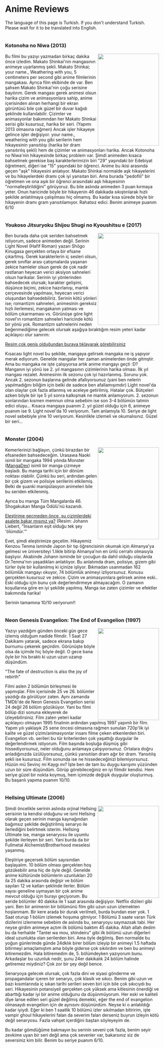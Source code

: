 # Anime Reviews
The language of this page is Turkish. If you don't understand Turkish. Please wait for it to be translated into English.
# 

### Kotonoha no Niwa (2013)

<img src="https://cdn.falsis.ga/anime/images?name=kotonohanoniwa" width="200" height="300" align="right">
<div class="review" align="left">
Bu filmi bu yazıyı yazmadan birkaç dakika önce izledim. Makato Shinkai'nin mangasının animeye uyarlanmış şekli. Makato Shinkai; your name., Weathering with you, 5 centimeters per second gibi anime filmlerinin mangakası. Ayrıca film ekibinde de var.
Ben şahsen Makato Shinkai'nin çoğu serisine bayılırım. Gerek mangası gerek animesi olsun harika çizim ve animasyonlara sahip, anime içerisinden alınan herhangi bir ekran görüntüsü bile çok güzel bir duvar kağıdı şeklinde kullanılabilir. 
Çizimler ve animasyonlar bakımından her Makato Shinkai serisi gibi kusursuz, harika bir seri. (Yapımı 2013 olmasına rağmen)
Ancak işler hikayeye gelince işler değişiyor. your name., weathering with you gibi serilerin hem hikayesinin yansıtılışı (harika bir dram yansıtırılış şekli) hem de çizimler ve animasyonları harika. Ancak Kotonoha no Niwa'nin hikayesinde birkaç problem var.
Şimdi animeden kısaca bahsetmek gerekise baş karakterlerimizin biri "29" yaşındaki bir Edebiyat öğretmeni, diğeri ise "15" yaşındaki bir öğrenci. Anime bu ikisi arasında geçen "aşk" hikayesini anlatıyor.
Makato Shinkai normalde aşk hikayelerini ve bu hikayelerdeki dramı çok iyi yansıtan biri. Ama burada "pedofili" bir öğretmen ve ona aşık bir öğrenci arasındaki aşk hikayesinin "normalleştirildiğini" görüyoruz.  Bu bile aslında animeden 3 puan kırmaya yeter. Onun haricinde böyle bir hikayenin 46 dakikada sıkıştırılarak hızlı şekilde anlatılmaya çalışılması hiç olmamış. Bu kadar kısa sürede böyle bir hikayenin dramı gram yansıtılamıyor. Rahatsız edici.
Benim animeye puanım 6/10
</div>

# 

### Youkoso Jitsuryoku Shijou Shugi no Kyoushitsu e (2017)

<img src="https://cdn.falsis.ga/anime/images?name=cote" width="200" height="300" align="right">
<div class="review" align="left">
Ben burada daha çok seriden bahsetmek istiyorum, sadece animeden değil. Serinin Light Novel (Hafif Roman) yazarı Shōgo Kinugasa gerçekten ortaya bir efsane çıkartmış. Gerek karakterlerin iç sesleri olsun, gerek sınıflar arası çatışmalarda yaşanan zekice hamleler olsun gerek de çok nadir rastlanan heyecan verici aksiyon sahneleri olsun harikalar.
Serinin iyi yönlerinden bahsedecek olursak; karakter gelişimi, düşünce biçimi, zekice hazırlanışı, mantık çerçevesinde yapılması, heyecan verici oluşundan bahsedebiliriz.
Serinin kötü yönleri ise; romantizm sahneleri, animesinin gereksiz hızlı ilerlemesi, mangakanın yatması ve bölüm çıkarmaması vs. 
Görünüşe göre light novel'ın romantizm sahneleri haricinde kötü bir yönü yok. Romantizm sahnelerini neden beğenmediğime gelecek olursak aşağıya bıraktığım resim yeteri kadar açıklayıcı olur sanırım:

[Resim çok geniş olduğundan buraya tıklayarak görebilirsiniz](https://cdn.discordapp.com/attachments/775822548519616562/1024346397841051658/IMG_0130.png)

Kısacası light novel bu şekilde, mangaya gelirsek mangaka ne iş yapıyor merak ediyorum. Genelde mangalar her zaman animelerden önde gitmştir. Ama bu mangaka ne işte çalışıyorsa artık anime mangayı geçti :D?
Manganın iyi yönü ise 2. yıl mangasının çizimlerinin harika olması. İlk yıl mangası rezalet.
Animesinin ilk sezonu çok iyi hazırlanmış. Sorunu yok. Ancak 2. sezonun başlarına gelinde afallıyorsunuz (yani ben nelerin yapılmadığını biliğim için belki de sadece ben afallamışımdır) Light novel'da olan olaylar çok fazla atlanmış ve aceleye getirilmiş. Hatalar çok. Bütçeleri azken böyle bir işe 5 yıl sonra kalkışmak ne mantık anlamıyorum. 2. sezonun sonlarından kısmen memnun olma sebebim ise son 3-4 bölümün tatmin edici oluşu...
Kısaca mangaya puanım 2. yıl güzel olduğu için 6, animeye puanım ise 9.
Light novel'da 10 veriyorum. Tam anlamıyla 10.
Seriye de light novel sebebiyle yine 10 veriyorum. Kesinlikle izlemeli ve okumalısınız. Güzel bir seri...
</div>

# 

### Monster (2004)

<img src="https://cdn.falsis.ga/anime/images?name=monster" width="200" height="300" align="right">
<div class="review" align="left">
Kemerlerinizi bağlayın, çünkü birazdan bir efsaneden bahsedeceğim.
Urasawa Naoki isimli bir mangaka 1994 yılında Monster (<a href="https://mangadex.org/title/d9e30523-9d65-469e-92a2-302995770950/monster">MangaDex</a>) isimli bir manga çizmeye başladı. Bu manga tarihi için bir dönüm noktası olabilir. Çünkü bu seri, ardından gelen bir çok gizem ve polisiye serilerini etkilemiş. Belki de şuanki manipülasyon animeleri bile bu seriden etkilenmiş.

Ayrıca bu manga Tüm Mangalarda 46. Shogakukan Manga Ödülü'nü kazandı.
  
[Eleştirime geçmeden önce, şu çizimlerdeki asalete bakar mısınız ya?](https://you.com/proxy?url=https%3A%2F%2Ftse3.mm.bing.net%2Fth%3Fid%3DOIP.Y7JrAnf9R2VrzMUIsQKBMwHaGZ%26w%3D690%26c%3D7%26pid%3DApi%26p%3D0) (Resim: Johann Liebert, "İnsanların eşit olduğu tek şey 'ölümdür.'"
  
 Evet, şimdi eleştirimize geçelim. Hikayemiz Kenzou Tenma isminde Japon bir tıp öğrencisinin okumak için Almanya'ya gelmesi ve üniversiteyi 1.likle bitirip Almanya'nın en ünlü cerrahı olmasıyla başlıyor. Akabinde Johann isminde bir çocuğun da dahil olduğu olaylarda Dr.Tenma'nın yaşadıkları anlatılıyor. Bu anlatımda dram, polisiye, gizem gibi türler öyle bir kullanılmış ki içinize işliyor. Bıkmadan usanmadan 162 bölümlük mangayı okuyor, 74 bölümlük animeyi izliyorsunuz. Konusu gerçekten kusursuz ve zekice. Çizim ve animasyonlara gelirsek anime eski.. Eski olduğu için bunu çok değerlendirmeye almayacağım. O zamanın koşullarına göre en iyi şekilde yapılmış. Manga ise zaten çizimler ve efektler bakımında harika! 
  
Serinin tamamına 10/10 veriyorum!!
</div>

#

### Neon Genesis Evangelion: The End of Evangelion (1997)

<img src="https://upload.wikimedia.org/wikipedia/tr/3/3d/Neon_Genesis_Evangelion_The_End_of_Evangelion.jpg" width="200" height="300" align="right">
<div class="review" align="left">
Yazıyı yazdığım günden önceki gün gece izlemiş olduğum nadide filmdir. 1 Saat 27 Dakikamı yatarak, sadece ekrana bakıp burnumu çekerek geçirdim. Görünüşte böyle olsa da içimde hiç böyle değil. O gece bana öyle bir his bıraktı ki uzun uzun uzanıp düşündüm.
  
"The fate of destruction is also the joy of rebirth"
  
  Filmi aslen 2 bölümün birleşmesi ile yapmışlar. Film içerisinde 25 ve 26. bölümler yazdığı da görülüyor zaten. Aynı zamanda TMDb'de de Neon Genesis Evangelion serisi 24 değil 26 bölüm gözüküyor. Yani bu filmi bölüp dizi sonuna ekleyerek de izleyebilirsiniz.
 Film zaten yeteri kadar açıklayıcı olmayan 1995 finalinin ardından yapılmış 1997 yapımlı bir film. Yapım yılı yaklaşık 25 sene öncesi olmasına rağmen sunulan 720p'lik iyi kalite ve güzel çizim/animasyonlar insanı filme çeken etkenlerden biri.
  Evangelion vb. serileri bu tür kriterlerden çok yaşattığı duygular ile değerlendirmek istiyorum. Film başında boşluğa düşmüş gibi hissediyorsunuz, neler olduğunu anlamaya çalışıyorsunuz. Ortalara doğru anladığınızda üzülüyorsunuz, çünkü yansıtılan dram ağır bir dram. Yansıtılış şekli ise kusursuz. Film sonunda ise ne hissedeceğinizi bilemiyorsunuz. Hüzün mü Sevinç mi Kaygı mı? İşte ben de tam bu duygu karışımı yüzünden uzun bir süre düşündüm. 
  Görüp görebileceğiniz en iyi filmdir kendisi. Hem seriye güzel bir nokta koymuş, hem içimizde değişik duygular oluşturmuş. Bu başarılı yapıma puanım 10/10.
</div>

# 

### Hellsing Ultimate (2006)

<img src="https://static.wikia.nocookie.net/hellsing/images/2/20/Hellsing_OVA_10_variant.jpg/revision/latest?cb=20180910152656" width="200" height="300" align="right">
<div class="review" align="left">
 Şimdi öncelikle serinin aslında orjinal Hellsing serisinin ta kendisi olduğunu ve ismi Hellsing olarak geçen serinin manga kaynağından bağımsız şekilde değiştirilmiş senaryo ile ilerlediğini belirtmek isterim. Hellsing Ultimate ise, manga senaryosu ile uyumlu şekilde ilerleyen bir seri. Yani burda da bir Fullmetal Alchemist/Brotherhood meselesi yaşanmış.
  
  Eleştiriye geçersek bölüm sayısından başlayalım. 10 bölüm olması gerçekten hoş gözükebilir ama hiç de öyle değil. Genelde anime kültüründe bölümlerin uzunlukları 20 ila 25 dakika arasında değişir ve bölüm sayıları 12 ve katları şeklinde ilerler. Bölüm sayısı geneline uymayan bir çok anime mevcut olduğu için burayı geçiyorum. Bu seride bölümler 40 dakika ile 1 saat arasında değişiyor. Netflix dizileri gibi yani. Ben bir animenin bir bölümünü film gibi uzun uzun izlemekten hoşlanmam. Bir kere arada bir durak verilmeli, burda bundan eser yok. 1 Saat oturup 1 bölüm izlemek hoşuma gitmiyor. 1 Bölümü 3 saate varan Türk dizilerini izlememe sebebim de aslında bu, senaryoyu saymazsak tabi. Her neyse girdim animeye açtım ilk bölümü baktım 45 dakika. Allah allah dedim bu da herhalde "Tantei wa mou, shindeiru" gibi ilk bölümü uzun diğerleri ideal uzunlukta olan serilerden biri. Ama öyle değilmiş. Ben normalde bu yoğun günlerimde günde 24dklık birer bölüm izleyip bir animeyi 1.5 haftada bitirmeyi amaçlamıştım ama böyle giderse çok sıkılırdım ve ben bu animeyi bitiremezdim. Hala bitiremedim de, 5. bölümdeyken yazıyorum bunu. Arkadaşlar bu uzunluk nedir, şunu 24er dakikalık 24 bölüm halinde getiremez miydiniz? Çok zor bir şey değil bence.

  Senaryoya gelecek olursak, çok fazla dini ve siyasi gönderme ve propagandalar içeren bir senaryo, çok klasik ve sıkıcı. Benim gibi uzun ve bazı kısımlarında iç sıkan tarihi serileri seven biri için bile çok sıkıcıydı bu seri. Hikayesinin potansiyeli gerçekten çok yüksek ama kitlesinin önerdiği ve abarttığı kadar iyi bir anime olduğunu da düşünmüyorum. Her eski ve kaliteli diye lanse edilen seri güzel değilmiş demekki, eğer the end of evangelion olmasaydı evangelion için de aynısını düşünürdüm. Neyse ki o anlatıldığı kadar iyiydi. Eğer ki ben 1 saatlik 10 bölümü izler sıkılmadan bitiririm, işte vampir ghoul hikayelerini falan da severim falan derseniz buyrun izleyin kötü değil senaryosu. Fazla vahşet içerdiğini baştan söyleyeyim de.

  Bu kadar gömdüğüme bakmayın bu serinin seveni çok fazla, benim seyir zevkime uyan bir seri değil ama çok sevenler var, bakarsınız siz de seversiniz kim bilir. Benim bu seriye puanım 6/10.
